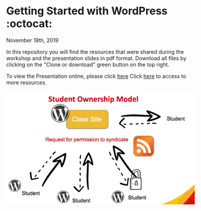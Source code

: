 # Getting Started with WordPress :octocat:
November 18th, 2019

In this repository you will find the resources that were shared during the workshop and the presentation slides in pdf format. Download all files by clicking on the "Clone or download" green button on the top right.

To view the Presentation online, please click [here](https://docs.google.com/presentation/d/e/2PACX-1vREDijFOa6Es9H2dG9Lw1-fyrEwQov5h2pwgHOVYrhhQqdajYBcY32VoeB_Wm6uQNNhUqBg_6RnzE_8/pub?start=false&loop=false&delayms=3000)
Click [here](http://periteach.ucalgaryblogs.ca/) to access to more resources.


![slide0](https://github.com/perissinotti/wordpress/blob/master/model3.png)


